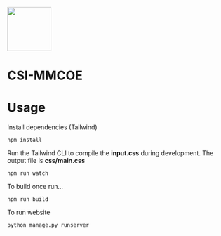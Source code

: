 <img src = "https://github.com/atharvabhide/CSI-MMCOE/blob/main/static/images/CSI_logo.png" height="100" width="100"></img>
# CSI-MMCOE


# Usage

Install dependencies (Tailwind)

```
npm install
```

Run the Tailwind CLI to compile the **input.css** during development. The output file is **css/main.css**

```
npm run watch
```

To build once run...

```
npm run build
```

To run website

```
python manage.py runserver
```
